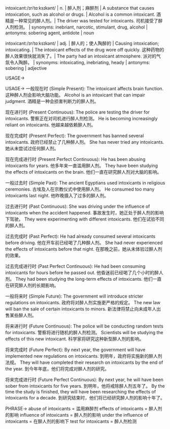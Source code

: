 intoxicant:/ɪnˈtɑːksɪkənt/ | n. | 醉人剂；麻醉剂 | A substance that causes intoxication, such as alcohol or drugs. |  Alcohol is a common intoxicant. 酒精是一种常见的醉人剂。| The driver was tested for intoxicants. 司机接受了醉人剂检测。 | synonyms: inebriant, narcotic, stimulant, drug, alcohol | antonyms: sobering agent, antidote | noun

intoxicant:/ɪnˈtɑːksɪkənt/ | adj. | 醉人的；使人陶醉的 |  Causing intoxication; intoxicating. | The intoxicant effects of the drug wore off quickly. 这种药物的醉人效果很快就消失了。| The party had an intoxicant atmosphere. 派对的气氛令人陶醉。 | synonyms: intoxicating, inebriating, heady | antonyms: sobering | adjective


USAGE->

USAGE->
一般现在时 (Simple Present):
The intoxicant affects brain function.  这种醉人剂会影响大脑功能。
Alcohol is an intoxicant that can impair judgment. 酒精是一种会损害判断力的醉人剂。

现在进行时 (Present Continuous):
The police are testing the driver for intoxicants. 警察正在对司机进行醉人剂检测。
He is becoming increasingly reliant on intoxicants. 他越来越依赖醉人剂。

现在完成时 (Present Perfect):
The government has banned several intoxicants. 政府已经禁止了几种醉人剂。
She has never tried any intoxicants. 她从未尝试过任何醉人剂。

现在完成进行时 (Present Perfect Continuous):
He has been abusing intoxicants for years. 他多年来一直滥用醉人剂。
They have been studying the effects of intoxicants on the brain. 他们一直在研究醉人剂对大脑的影响。


一般过去时 (Simple Past):
The ancient Egyptians used intoxicants in religious ceremonies. 古埃及人在宗教仪式中使用醉人剂。
He consumed too many intoxicants last night. 他昨晚摄入了过多的醉人剂。

过去进行时 (Past Continuous):
She was driving under the influence of intoxicants when the accident happened. 事故发生时，她正处于醉人剂的影响下驾驶。
They were experimenting with different intoxicants. 他们在试验不同的醉人剂。

过去完成时 (Past Perfect):
He had already consumed several intoxicants before driving. 他在开车前已经喝了几种醉人剂。
She had never experienced the effects of intoxicants before that night. 在那晚之前，她从未体验过醉人剂的效果。


过去完成进行时 (Past Perfect Continuous):
He had been consuming intoxicants for hours before he passed out. 他昏迷前已经喝了几个小时的醉人剂。
They had been studying the long-term effects of intoxicants. 他们一直在研究醉人剂的长期影响。

一般将来时 (Simple Future):
The government will introduce stricter regulations on intoxicants. 政府将对醉人剂实施更严格的规定。
The new law will ban the sale of certain intoxicants to minors. 新法律将禁止向未成年人出售某些醉人剂。

将来进行时 (Future Continuous):
The police will be conducting random tests for intoxicants. 警察将进行随机的醉人剂检测。
Scientists will be studying the effects of this new intoxicant. 科学家将研究这种新型醉人剂的影响。


将来完成时 (Future Perfect):
By next year, the government will have implemented new regulations on intoxicants. 到明年，政府将实施新的醉人剂法规。
They will have completed their research on intoxicants by the end of the year. 到今年年底，他们将完成对醉人剂的研究。


将来完成进行时 (Future Perfect Continuous):
By next year, he will have been sober from intoxicants for five years. 到明年，他将戒除醉人剂五年了。
By the time the study is finished, they will have been researching the effects of intoxicants for a decade.  到研究结束时，他们将已经研究醉人剂的影响十年了。


PHRASE->
abuse of intoxicants = 滥用麻醉剂
effects of intoxicants = 醉人剂的影响
influence of intoxicants = 醉人剂的影响
under the influence of intoxicants = 在醉人剂的影响下
test for intoxicants = 醉人剂检测
